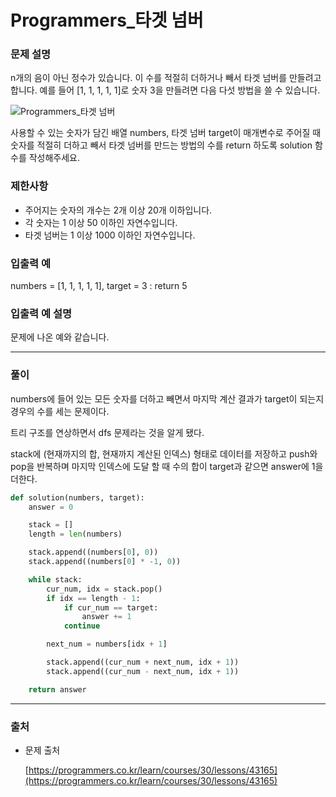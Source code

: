 # Programmers_타겟 넘버
### **문제 설명**

n개의 음이 아닌 정수가 있습니다. 이 수를 적절히 더하거나 빼서 타겟 넘버를 만들려고 합니다. 예를 들어 [1, 1, 1, 1, 1]로 숫자 3을 만들려면 다음 다섯 방법을 쓸 수 있습니다.

![Programmers_타겟 넘버](./img/Programmers_타겟_넘버.png)

사용할 수 있는 숫자가 담긴 배열 numbers, 타겟 넘버 target이 매개변수로 주어질 때 숫자를 적절히 더하고 빼서 타겟 넘버를 만드는 방법의 수를 return 하도록 solution 함수를 작성해주세요.

### 제한사항

- 주어지는 숫자의 개수는 2개 이상 20개 이하입니다.
- 각 숫자는 1 이상 50 이하인 자연수입니다.
- 타겟 넘버는 1 이상 1000 이하인 자연수입니다.

### 입출력 예

numbers = [1, 1, 1, 1, 1], target = 3 : return 5

### 입출력 예 설명

문제에 나온 예와 같습니다.

---

### 풀이

numbers에 들어 있는 모든 숫자를 더하고 빼면서 마지막 계산 결과가 target이 되는지 경우의 수를 세는 문제이다.

트리 구조를 연상하면서 dfs 문제라는 것을 알게 됐다.

stack에 (현재까지의 합, 현재까지 계산된 인덱스) 형태로 데이터를 저장하고 push와 pop을 반복하며 마지막 인덱스에 도달 할 때 수의 합이 target과 같으면 answer에 1을 더한다.

```python
def solution(numbers, target):
    answer = 0

    stack = []
    length = len(numbers)

    stack.append((numbers[0], 0))
    stack.append((numbers[0] * -1, 0))

    while stack:
        cur_num, idx = stack.pop()
        if idx == length - 1:
            if cur_num == target:
                answer += 1
            continue

        next_num = numbers[idx + 1]

        stack.append((cur_num + next_num, idx + 1))
        stack.append((cur_num - next_num, idx + 1))

    return answer
```

---

### 출처

- 문제 출처

    [https://programmers.co.kr/learn/courses/30/lessons/43165](https://programmers.co.kr/learn/courses/30/lessons/43165)
